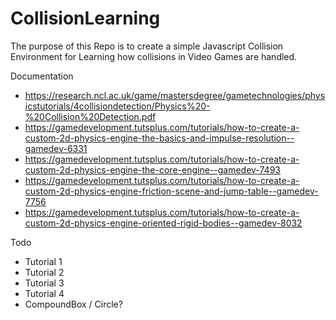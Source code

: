 # CollisionLearning

The purpose of this Repo is to create a simple Javascript Collision Environment for Learning how collisions in Video Games are handled.

Documentation

- https://research.ncl.ac.uk/game/mastersdegree/gametechnologies/physicstutorials/4collisiondetection/Physics%20-%20Collision%20Detection.pdf
- https://gamedevelopment.tutsplus.com/tutorials/how-to-create-a-custom-2d-physics-engine-the-basics-and-impulse-resolution--gamedev-6331
- https://gamedevelopment.tutsplus.com/tutorials/how-to-create-a-custom-2d-physics-engine-the-core-engine--gamedev-7493
- https://gamedevelopment.tutsplus.com/tutorials/how-to-create-a-custom-2d-physics-engine-friction-scene-and-jump-table--gamedev-7756
- https://gamedevelopment.tutsplus.com/tutorials/how-to-create-a-custom-2d-physics-engine-oriented-rigid-bodies--gamedev-8032

Todo

- Tutorial 1
- Tutorial 2
- Tutorial 3
- Tutorial 4
- CompoundBox / Circle?
